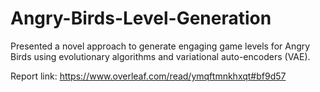 # Angry-Birds-Level-Generation
Presented a novel approach to generate engaging game levels for Angry Birds using evolutionary algorithms and variational auto-encoders (VAE).

Report link: https://www.overleaf.com/read/ymqftmnkhxqt#bf9d57
